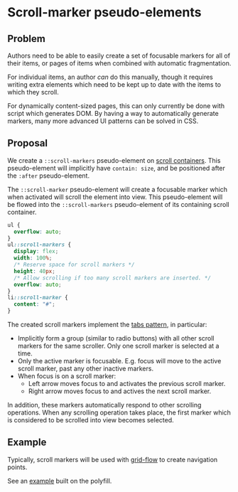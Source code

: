 # Scroll-marker pseudo-elements

## Problem

Authors need to be able to easily create a set of focusable markers for all of their items,
or pages of items when combined with automatic fragmentation.

For individual items, an author *can* do this manually,
though it requires writing extra elements
which need to be kept up to date with the items to which they scroll.

For dynamically content-sized pages, this can only currently be done with script which generates DOM.
By having a way to automatically generate markers,
many more advanced UI patterns can be solved in CSS.

## Proposal

We create a `::scroll-markers` pseudo-element on [scroll containers](https://www.w3.org/TR/css-overflow-3/#scroll-container).
This pseudo-element will implicitly have `contain: size`,
and be positioned after the `:after` pseudo-element.

The `::scroll-marker` pseudo-element will create a focusable marker which when activated will scroll the element into view.
This pseudo-element will be flowed into the `::scroll-markers` pseudo-element of its containing scroll container.

```css
ul {
  overflow: auto;
}
ul::scroll-markers {
  display: flex;
  width: 100%;
  /* Reserve space for scroll markers */
  height: 40px;
  /* Allow scrolling if too many scroll markers are inserted. */
  overflow: auto;
}
li::scroll-marker {
  content: "#";
}
```

The created scroll markers implement the [tabs pattern](https://www.w3.org/WAI/ARIA/apg/patterns/tabs/), in particular:
* Implicitly form a group (similar to radio buttons) with all other scroll markers for the same scroller.
  Only one scroll marker is selected at a time.
* Only the active marker is focusable. E.g. focus will move to the active scroll marker, past any other inactive markers.
* When focus is on a scroll marker:
  * Left arrow moves focus to and activates the previous scroll marker.
  * Right arrow moves focus to and actives the next scroll marker.

In addition, these markers automatically respond to other scrolling operations.
When any scrolling operation takes place,
the first marker which is considered to be scrolled into view becomes selected.

## Example

Typically, scroll markers will be used with [grid-flow](../grid-flow/) to create navigation points.

See an [example](https://flackr.github.io/carousel/examples/scroll-marker/) built on the polyfill.
